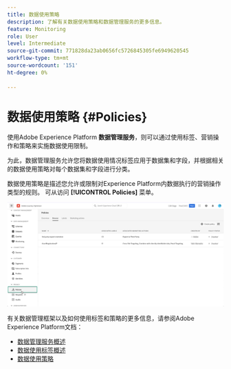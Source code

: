 ```yaml
---
title: 数据使用策略
description: 了解有关数据使用策略和数据管理服务的更多信息。
feature: Monitoring
role: User
level: Intermediate
source-git-commit: 771828da23ab0656fc5726845305fe6949620545
workflow-type: tm+mt
source-wordcount: '151'
ht-degree: 0%

---
```


# 数据使用策略 {#Policies}

使用Adobe Experience Platform **数据管理服务**，则可以通过使用标签、营销操作和策略来实施数据使用限制。

为此，数据管理服务允许您将数据使用情况标签应用于数据集和字段，并根据相关的数据使用策略对每个数据集和字段进行分类。

数据使用策略是描述您允许或限制对Experience Platform内数据执行的营销操作类型的规则。 可从访问 **[!UICONTROL Policies]** 菜单。

![](assets/policies.png)

有关数据管理框架以及如何使用标签和策略的更多信息，请参阅Adobe Experience Platform文档：

* [数据管理服务概述](https://experienceleague.adobe.com/docs/experience-platform/data-governance/home.html)
* [数据使用标签概述](https://experienceleague.adobe.com/docs/experience-platform/data-governance/labels/overview.html?lang=en)
* [数据使用策略](https://experienceleague.adobe.com/docs/experience-platform/data-governance/policies/overview.html)
